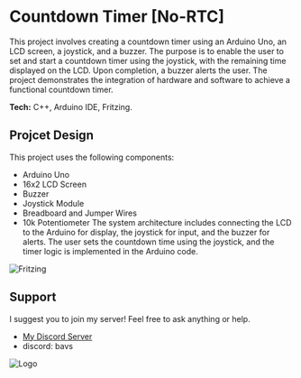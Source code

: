 
# Countdown Timer [No-RTC]

This project involves creating a countdown timer using an Arduino Uno, an LCD screen, a joystick, and a buzzer. The purpose is to enable the user to set and start a countdown timer using the joystick, with the remaining time displayed on the LCD. Upon completion, a buzzer alerts the user. The project demonstrates the integration of hardware and software to achieve a functional countdown timer.

**Tech:** C++, Arduino IDE, Fritzing.


## Projcet Design

This project uses the following components:

- Arduino Uno
- 16x2 LCD Screen
- Buzzer
- Joystick Module
- Breadboard and Jumper Wires
- 10k Potentiometer
The system architecture includes connecting the LCD to the Arduino for display, the joystick for input, and the buzzer for alerts. The user sets the countdown time using the joystick, and the timer logic is implemented in the Arduino code.

![Fritzing](https://cdn.discordapp.com/attachments/1219766352730919064/1242568219332579390/alarm_bb.png?ex=6668ad55&is=66675bd5&hm=aeee69c0e29b323772fde45852a14b130b7433eb415f26b611ae225f215c6e60&)

  
## Support
I suggest you to join my server! Feel free to ask anything or help.
- [My Discord Server](https://discord.gg/pjJrfaKGNZ)
- discord: bavs

  
![Logo](https://cdn.discordapp.com/attachments/1219766352730919064/1249995663471542272/Frame_7_3.png?ex=666954ad&is=6668032d&hm=762502c52781938942f06889ca2242e6cb201b8596a5ec4cc1b9ccf5e40ed47f&)

    